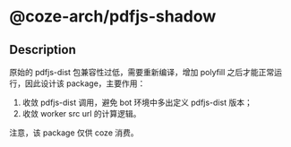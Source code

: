 # @coze-arch/pdfjs-shadow

## Description

原始的 pdfjs-dist 包兼容性过低，需要重新编译，增加 polyfill 之后才能正常运行，因此设计该 package，主要作用：

1. 收敛 pdfjs-dist 调用，避免 bot 环境中多出定义 pdfjs-dist 版本；
2. 收敛 worker src url 的计算逻辑。


注意，该 package 仅供 coze 消费。
